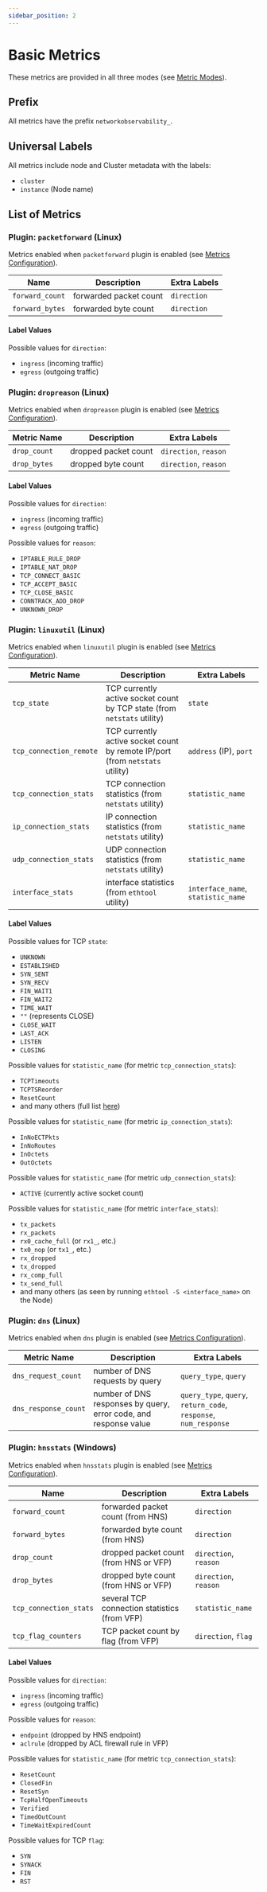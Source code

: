 ```yaml
---
sidebar_position: 2
---
```

# Basic Metrics

These metrics are provided in all three modes (see [Metric Modes](./modes.md)).

## Prefix

All metrics have the prefix `networkobservability_`.

## Universal Labels

All metrics include node and Cluster metadata with the labels:

- `cluster`
- `instance` (Node name)

## List of Metrics

### Plugin: `packetforward` (Linux)

Metrics enabled when `packetforward` plugin is enabled (see [Metrics Configuration](../configuration.md)).

|        Name             | Description              | Extra Labels  |
| ----------------------- | -----------------------  | ------------- |
| `forward_count`         | forwarded packet count   | `direction`   |
| `forward_bytes`         | forwarded byte count     | `direction`   |

#### Label Values

Possible values for `direction`:

- `ingress` (incoming traffic)
- `egress` (outgoing traffic)

### Plugin: `dropreason` (Linux)

Metrics enabled when `dropreason` plugin is enabled (see [Metrics Configuration](../configuration.md)).

| Metric Name             | Description              | Extra Labels          |
| ----------------------- | ------------------------ | --------------------- |
| `drop_count`            | dropped packet count     | `direction`, `reason` |
| `drop_bytes`            | dropped byte count       | `direction`, `reason` |

#### Label Values

Possible values for `direction`:

- `ingress` (incoming traffic)
- `egress` (outgoing traffic)

Possible values for `reason`:

- `IPTABLE_RULE_DROP`
- `IPTABLE_NAT_DROP`
- `TCP_CONNECT_BASIC`
- `TCP_ACCEPT_BASIC`
- `TCP_CLOSE_BASIC`
- `CONNTRACK_ADD_DROP`
- `UNKNOWN_DROP`

### Plugin: `linuxutil` (Linux)

Metrics enabled when `linuxutil` plugin is enabled (see [Metrics Configuration](../configuration.md)).

| Metric Name             | Description                                                                     | Extra Labels                       |
| ----------------------- | ------------------------------------------------------------------------------- | ---------------------------------- |
| `tcp_state`             | TCP currently active socket count by TCP state (from `netstats` utility)        | `state`                            |
| `tcp_connection_remote` | TCP currently active socket count by remote IP/port  (from `netstats` utility)  | `address` (IP), `port`             |
| `tcp_connection_stats`  | TCP connection statistics  (from `netstats` utility)                            | `statistic_name`                   |
| `ip_connection_stats`   | IP connection statistics  (from `netstats` utility)                             | `statistic_name`                   |
| `udp_connection_stats`  | UDP connection statistics (from `netstats` utility)                             | `statistic_name`                   |
| `interface_stats`       | interface statistics (from `ethtool` utility)                                   | `interface_name`, `statistic_name` |

#### Label Values

Possible values for TCP `state`:

- `UNKNOWN`
- `ESTABLISHED`
- `SYN_SENT`
- `SYN_RECV`
- `FIN_WAIT1`
- `FIN_WAIT2`
- `TIME_WAIT`
- `""` (represents CLOSE)
- `CLOSE_WAIT`
- `LAST_ACK`
- `LISTEN`
- `CLOSING`

Possible values for `statistic_name` (for metric `tcp_connection_stats`):

- `TCPTimeouts`
- `TCPTSReorder`
- `ResetCount`
- and many others (full list [here](../plugins/Linux/linuxutil.md#label-values-for-tcp_connection_stats))

Possible values for `statistic_name` (for metric `ip_connection_stats`):

- `InNoECTPkts`
- `InNoRoutes`
- `InOctets`
- `OutOctets`

Possible values for `statistic_name` (for metric `udp_connection_stats`):

- `ACTIVE` (currently active socket count)

Possible values for `statistic_name` (for metric `interface_stats`):

- `tx_packets`
- `rx_packets`
- `rx0_cache_full` (or `rx1_`, etc.)
- `tx0_nop` (or `tx1_`, etc.)
- `rx_dropped`
- `tx_dropped`
- `rx_comp_full`
- `tx_send_full`
- and many others (as seen by running `ethtool -S <interface_name>` on the Node)

### Plugin: `dns` (Linux)

Metrics enabled when `dns` plugin is enabled (see [Metrics Configuration](../configuration.md)).

| Metric Name                  | Description                                                      | Extra Labels                                                     |
| ---------------------------- | ---------------------------------------------------------------- | ---------------------------------------------------------------- |
| `dns_request_count`          | number of DNS requests by query                                  | `query_type`, `query`                                            |
| `dns_response_count`         | number of DNS responses by query, error code, and response value | `query_type`, `query`, `return_code`, `response`, `num_response` |

### Plugin: `hnsstats` (Windows)

Metrics enabled when `hnsstats` plugin is enabled (see [Metrics Configuration](../configuration.md)).

|        Name             | Description                                   | Extra Labels          |
| ----------------------- | ----------------------------------------------| --------------------- |
| `forward_count`         | forwarded packet count (from HNS)             | `direction`           |
| `forward_bytes`         | forwarded byte count (from HNS)               | `direction`           |
| `drop_count`            | dropped packet count (from HNS or VFP)        | `direction`, `reason` |
| `drop_bytes`            | dropped byte count (from HNS or VFP)          | `direction`, `reason` |
| `tcp_connection_stats`  | several TCP connection statistics (from VFP)  | `statistic_name`      |
| `tcp_flag_counters`     | TCP packet count by flag (from VFP)           | `direction`, `flag`   |

#### Label Values

Possible values for `direction`:

- `ingress` (incoming traffic)
- `egress` (outgoing traffic)

Possible values for `reason`:

- `endpoint` (dropped by HNS endpoint)
- `aclrule` (dropped by ACL firewall rule in VFP)

Possible values for `statistic_name` (for metric `tcp_connection_stats`):

- `ResetCount`
- `ClosedFin`
- `ResetSyn`
- `TcpHalfOpenTimeouts`
- `Verified`
- `TimedOutCount`
- `TimeWaitExpiredCount`

Possible values for TCP `flag`:

- `SYN`
- `SYNACK`
- `FIN`
- `RST`
